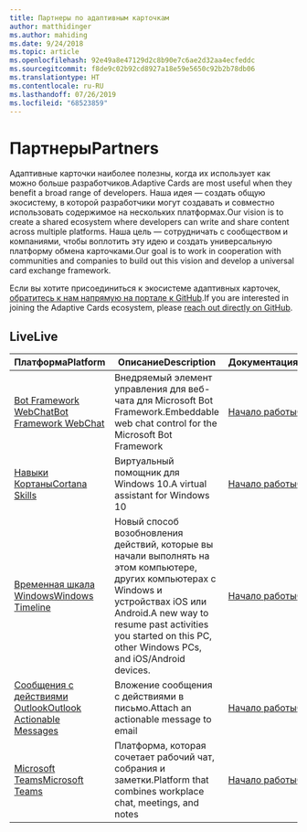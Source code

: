 ```yaml
---
title: Партнеры по адаптивным карточкам
author: matthidinger
ms.author: mahiding
ms.date: 9/24/2018
ms.topic: article
ms.openlocfilehash: 92e49a8e47129d2c8b90e7c6ae2d32aa4ecfeddc
ms.sourcegitcommit: f8de9c02b92cd8927a18e59e5650c92b2b78db06
ms.translationtype: HT
ms.contentlocale: ru-RU
ms.lasthandoff: 07/26/2019
ms.locfileid: "68523859"
---
```

# <a name="partners"></a><span data-ttu-id="5035e-102">Партнеры</span><span class="sxs-lookup"><span data-stu-id="5035e-102">Partners</span></span> 

<span data-ttu-id="5035e-103">Адаптивные карточки наиболее полезны, когда их использует как можно больше разработчиков.</span><span class="sxs-lookup"><span data-stu-id="5035e-103">Adaptive Cards are most useful when they benefit a broad range of developers.</span></span> <span data-ttu-id="5035e-104">Наша идея — создать общую экосистему, в которой разработчики могут создавать и совместно использовать содержимое на нескольких платформах.</span><span class="sxs-lookup"><span data-stu-id="5035e-104">Our vision is to create a shared ecosystem where developers can write and share content across multiple platforms.</span></span> <span data-ttu-id="5035e-105">Наша цель — сотрудничать с сообществом и компаниями, чтобы воплотить эту идею и создать универсальную платформу обмена карточками.</span><span class="sxs-lookup"><span data-stu-id="5035e-105">Our goal is to work in cooperation with communities and companies to build out this vision and develop a universal card exchange framework.</span></span>

<span data-ttu-id="5035e-106">Если вы хотите присоединиться к экосистеме адаптивных карточек, [обратитесь к нам напрямую на портале к GitHub](https://github.com/Microsoft/AdaptiveCards).</span><span class="sxs-lookup"><span data-stu-id="5035e-106">If you are interested in joining the Adaptive Cards ecosystem, please [reach out directly on GitHub](https://github.com/Microsoft/AdaptiveCards).</span></span>

## <a name="live"></a><span data-ttu-id="5035e-107">Live</span><span class="sxs-lookup"><span data-stu-id="5035e-107">Live</span></span>

<span data-ttu-id="5035e-108">Платформа</span><span class="sxs-lookup"><span data-stu-id="5035e-108">Platform</span></span> | <span data-ttu-id="5035e-109">Описание</span><span class="sxs-lookup"><span data-stu-id="5035e-109">Description</span></span> | <span data-ttu-id="5035e-110">Документация</span><span class="sxs-lookup"><span data-stu-id="5035e-110">Documentation</span></span> | <span data-ttu-id="5035e-111">Версия</span><span class="sxs-lookup"><span data-stu-id="5035e-111">Version</span></span>
---------|-------------|---------------|---------
[<span data-ttu-id="5035e-112">Bot Framework WebChat</span><span class="sxs-lookup"><span data-stu-id="5035e-112">Bot Framework WebChat</span></span>](https://github.com/Microsoft/BotFramework-WebChat)  | <span data-ttu-id="5035e-113">Внедряемый элемент управления для веб-чата для Microsoft Bot Framework.</span><span class="sxs-lookup"><span data-stu-id="5035e-113">Embeddable web chat control for the Microsoft Bot Framework</span></span> | [<span data-ttu-id="5035e-114">Начало работы</span><span class="sxs-lookup"><span data-stu-id="5035e-114">Get Started</span></span>](https://docs.microsoft.com/en-us/adaptive-cards/get-started/bots) | <span data-ttu-id="5035e-115">1.2 (Web Chat 4.5)</span><span class="sxs-lookup"><span data-stu-id="5035e-115">1.2 (Web Chat 4.5)</span></span>
[<span data-ttu-id="5035e-116">Навыки Кортаны</span><span class="sxs-lookup"><span data-stu-id="5035e-116">Cortana Skills</span></span>](https://docs.microsoft.com/en-us/cortana/skills/adaptive-cards) | <span data-ttu-id="5035e-117">Виртуальный помощник для Windows 10.</span><span class="sxs-lookup"><span data-stu-id="5035e-117">A virtual assistant for Windows 10</span></span> | [<span data-ttu-id="5035e-118">Начало работы</span><span class="sxs-lookup"><span data-stu-id="5035e-118">Get Started</span></span>](https://docs.microsoft.com/en-us/adaptive-cards/get-started/bots) | <span data-ttu-id="5035e-119">1.0</span><span class="sxs-lookup"><span data-stu-id="5035e-119">1.0</span></span>
[<span data-ttu-id="5035e-120">Временная шкала Windows</span><span class="sxs-lookup"><span data-stu-id="5035e-120">Windows Timeline</span></span>](https://blogs.windows.com/windowsexperience/2017/12/19/announcing-windows-10-insider-preview-build-17063-pc/) | <span data-ttu-id="5035e-121">Новый способ возобновления действий, которые вы начали выполнять на этом компьютере, других компьютерах с Windows и устройствах iOS или Android.</span><span class="sxs-lookup"><span data-stu-id="5035e-121">A new way to resume past activities you started on this PC, other Windows PCs, and iOS/Android devices.</span></span> | [<span data-ttu-id="5035e-122">Начало работы</span><span class="sxs-lookup"><span data-stu-id="5035e-122">Get Started</span></span>](https://docs.microsoft.com/en-us/adaptive-cards/get-started/windows) | <span data-ttu-id="5035e-123">1.0</span><span class="sxs-lookup"><span data-stu-id="5035e-123">1.0</span></span>
[<span data-ttu-id="5035e-124">Сообщения с действиями Outlook</span><span class="sxs-lookup"><span data-stu-id="5035e-124">Outlook Actionable Messages</span></span>](https://docs.microsoft.com/en-us/outlook/actionable-messages/)  | <span data-ttu-id="5035e-125">Вложение сообщения с действиями в письмо.</span><span class="sxs-lookup"><span data-stu-id="5035e-125">Attach an actionable message to email</span></span> | [<span data-ttu-id="5035e-126">Начало работы</span><span class="sxs-lookup"><span data-stu-id="5035e-126">Get Started</span></span>](https://docs.microsoft.com/en-us/outlook/actionable-messages/) | <span data-ttu-id="5035e-127">1.0</span><span class="sxs-lookup"><span data-stu-id="5035e-127">1.0</span></span>
[<span data-ttu-id="5035e-128">Microsoft Teams</span><span class="sxs-lookup"><span data-stu-id="5035e-128">Microsoft Teams</span></span>](https://products.office.com/en-US/microsoft-teams/group-chat-software) | <span data-ttu-id="5035e-129">Платформа, которая сочетает рабочий чат, собрания и заметки.</span><span class="sxs-lookup"><span data-stu-id="5035e-129">Platform that combines workplace chat, meetings, and notes</span></span> | [<span data-ttu-id="5035e-130">Начало работы</span><span class="sxs-lookup"><span data-stu-id="5035e-130">Get Started</span></span>](https://docs.microsoft.com/en-us/microsoftteams/platform/concepts/cards/cards-reference#adaptive-card) | <span data-ttu-id="5035e-131">1.0</span><span class="sxs-lookup"><span data-stu-id="5035e-131">1.0</span></span>

